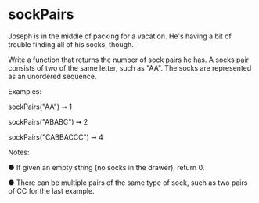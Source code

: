 # sockPairs

Joseph is in the middle of packing for a vacation. He's having a bit of trouble finding all of his socks, though.

Write a function that returns the number of sock pairs he has. A socks pair consists of two of the same letter, such as "AA". The socks are represented as an unordered sequence.

Examples:

sockPairs("AA") ➞ 1

sockPairs("ABABC") ➞ 2

sockPairs("CABBACCC") ➞ 4

Notes:

● If given an empty string (no socks in the drawer), return 0.

● There can be multiple pairs of the same type of sock, such as two pairs of CC for the last example.
